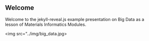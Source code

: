 ## Welcome

Welcome to the jekyll-reveal.js example presentation on Big Data as a lesson of Materials Informatics Modules.

<img src="../img/big_data.jpg>
